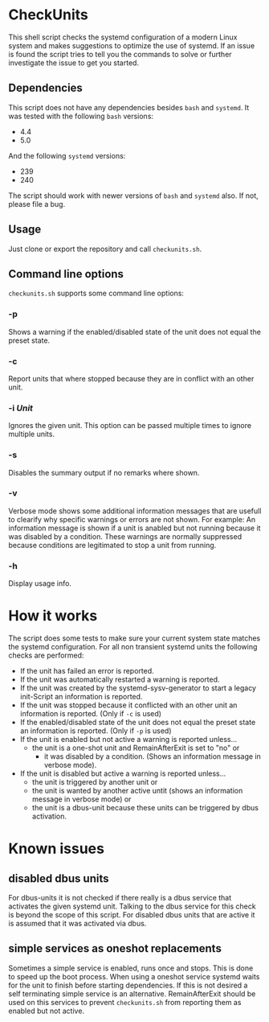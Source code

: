 # CheckUnits
This shell script checks the systemd configuration of a modern Linux system and makes suggestions to optimize the use of systemd. If an issue is found the script tries to tell you the commands to solve or further investigate the issue to get you started.

## Dependencies
This script does not have any dependencies besides `bash` and `systemd`.
It was tested with the following `bash` versions:
* 4.4
* 5.0

And the following `systemd` versions:
* 239
* 240

The script should work with newer versions of `bash` and `systemd` also. If not, please file a bug.

## Usage
Just clone or export the repository and call `checkunits.sh`.

## Command line options
`checkunits.sh` supports some command line options:

### -p
Shows a warning if the enabled/disabled state of the unit does not equal the preset state.

### -c
Report units that where stopped because they are in conflict with an other unit.

### -i *Unit*
Ignores the given unit. This option can be passed multiple times to ignore multiple units.

### -s
Disables the summary output if no remarks where shown.

### -v
Verbose mode shows some additional information messages that are usefull to clearify why specific warnings or errors are not shown. For example: An information message is shown if a unit is anabled but not running because it was disabled by a condition. These warnings are normally suppressed because conditions are legitimated to stop a unit from running. 

### -h
Display usage info.

# How it works
The script does some tests to make sure your current system state matches the systemd configuration. For all non transient systemd units the following checks are performed:

* If the unit has failed an error is reported.
* If the unit was automatically restarted a warning is reported.
* If the unit was created by the systemd-sysv-generator to start a legacy init-Script an information is reported.
* If the unit was stopped because it conflicted with an other unit an information is reported. (Only if `-c` is used)
* If the enabled/disabled state of the unit does not equal the preset state an information is reported. (Only if `-p` is used)
* If the unit is enabled but not active a warning is reported unless...
  * the unit is a one-shot unit and RemainAfterExit is set to "no" or
	* it was disabled by a condition. (Shows an information message in verbose mode).
* If the unit is disabled but active a warning is reported unless...
  * the unit is triggered by another unit or
  * the unit is wanted by another active untit (shows an information message in verbose mode) or
  * the unit is a dbus-unit because these units can be triggered by dbus activation.

# Known issues
## disabled dbus units
For dbus-units it is not checked if there really is a dbus service that activates the given systemd unit. Talking to the dbus service for this check is beyond the scope of this script. For disabled dbus units that are active it is assumed that it was activated via dbus.

## simple services as oneshot replacements
Sometimes a simple service is enabled, runs once and stops. This is done to speed up the boot process. When using a oneshot service systemd waits for the unit to finish before starting dependencies. If this is not desired a self terminating simple service is an alternative. RemainAfterExit should be used on this services to prevent `checkunits.sh` from reporting them as enabled but not active.
